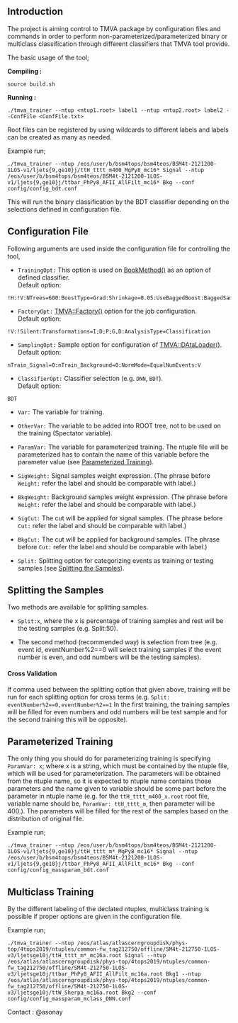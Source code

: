 ## Introduction

The project is aiming control to TMVA package by configuration files and commands in order to perform non-parameterized/parameterized binary or multiclass classification through different classifiers that TMVA tool provide.  

The basic usage of the tool;

**Compiling :**    
```
source build.sh
```

**Running :**  
```
./tmva_trainer --ntup <ntup1.root> label1 --ntup <ntup2.root> label2 --ConfFile <ConfFile.txt>
```

Root files can be registered by using wildcards to different labels and labels can be created as many as needed.  

Example run;
```
./tmva_trainer --ntup /eos/user/b/bsm4tops/bsm4teos/BSM4t-2121200-1LOS-v1/ljets{9,ge10}j/ttH_tttt_m400_MgPy8_mc16* Signal --ntup /eos/user/b/bsm4tops/bsm4teos/BSM4t-2121200-1LOS-v1/ljets{9,ge10}j/ttbar_PhPy8_AFII_AllFilt_mc16* Bkg --conf config/config_bdt.conf
```

This will run the binary classification by the BDT classifier depending on the selections defined in configuration file.

## Configuration File

Following arguments are used inside the configuration file for controlling the tool,  

* `TrainingOpt:` This option is used on [BookMethod()](https://root.cern/doc/master/classTMVA_1_1Factory.html#a35c42e83410f857150bb2c150bb97474) as an option of defined classifier.  
Default option:
```
!H:!V:NTrees=600:BoostType=Grad:Shrinkage=0.05:UseBaggedBoost:BaggedSampleFraction=0.6:SeparationType=GiniIndex:nCuts=30:MaxDepth=2:NegWeightTreatment=IgnoreNegWeightsInTraining
```

* `FactoryOpt:` [TMVA::Factory()](https://root.cern/doc/master/classTMVA_1_1Factory.html) option for the job configuration.  
Default option:
```
!V:!Silent:Transformations=I;D;P;G,D:AnalysisType=Classification
```

* `SamplingOpt:` Sample option for configuration of [TMVA::DAtaLoader()](https://root.cern/doc/master/classTMVA_1_1DataLoader.html).  
Default option:
```
nTrain_Signal=0:nTrain_Background=0:NormMode=EqualNumEvents:V
```

* `ClassifierOpt:` Classifier selection (e.g. `DNN`, `BDT`).  
Default option:
```
BDT
```

* `Var:` The variable for training.

* `OtherVar:` The variable to be added into ROOT tree, not to be used on the training (Spectator variable).

* `ParamVar:` The variable for parameterized training. The ntuple file will be parameterized has to contain the name of this variable before the parameter value (see [Parameterized Training](#parameterized-training)).

* `SigWeight:` Signal samples weight expression. (The phrase before `Weight:` refer the label and should be comparable with label.)

* `BkgWeight:` Background samples weight expression. (The phrase before `Weight:` refer the label and should be comparable with label.)

* `SigCut:` The cut will be applied for signal samples. (The phrase before `Cut:` refer the label and should be comparable with label.)

* `BkgCut:` The cut will be applied for background samples. (The phrase before `Cut:` refer the label and should be comparable with label.)

* `Split:` Splitting option for categorizing events as training or testing samples (see [Splitting the Samples](#splitting-the-samples)).

## Splitting the Samples

Two methods are available for splitting samples.  

* `Split:x`, where the x is percentage of training samples and rest will be the testing samples (e.g. Split:50).

* The second method (recommended way) is selection from tree (e.g. event id, eventNumber%2==0 will select training samples if the event number is even, and odd numbers will be the testing samples).

#### Cross Validation

If comma used between the splitting option that given above, training will be run for each splitting option for cross terms (e.g. `Split: eventNumber%2==0,eventNumber%2==1` In the first training, the training samples will be filled for even numbers and odd numbers will be test sample and for the second training this will be opposite).

## Parameterized Training

The only thing you should do for parameterizing training is specifying `ParamVar: x`; where x is a string, which must be contained by the ntuple file, which will be used for parameterization. The parameters will be obtained from the ntuple name, so it is expected to ntuple name contains those parameters and the name given to variable should be some part before the parameter in ntuple name (e.g. for the `ttH_tttt_m400_x.root` root file, variable name should be, `ParamVar: ttH_tttt_m`, then parameter will be 400.). The parameters will be filled for the rest of the samples based on the distribution of original file.

Example run;  
```
./tmva_trainer --ntup /eos/user/b/bsm4tops/bsm4teos/BSM4t-2121200-1LOS-v1/ljets{9,ge10}j/ttH_tttt_m*_MgPy8_mc16* Signal --ntup /eos/user/b/bsm4tops/bsm4teos/BSM4t-2121200-1LOS-v1/ljets{9,ge10}j/ttbar_PhPy8_AFII_AllFilt_mc16* Bkg --conf config/config_massparam_bdt.conf
```

## Multiclass Training

By the different labeling of the declated ntuples, multiclass training is possible if proper options are given in the configuration file.

Example run;  
```
./tmva_trainer --ntup /eos/atlas/atlascerngroupdisk/phys-top/4tops2019/ntuples/common-fw_tag212750/offline/SM4t-212750-1LOS-v3/ljetsge10j/ttH_tttt_m*_mc16a.root Signal --ntup /eos/atlas/atlascerngroupdisk/phys-top/4tops2019/ntuples/common-fw_tag212750/offline/SM4t-212750-1LOS-v3/ljetsge10j/ttbar_PhPy8_AFII_AllFilt_mc16a.root Bkg1 --ntup /eos/atlas/atlascerngroupdisk/phys-top/4tops2019/ntuples/common-fw_tag212750/offline/SM4t-212750-1LOS-v3/ljetsge10j/ttW_Sherpa_mc16a.root Bkg2 --conf config/config_massparam_mclass_DNN.conf
```

Contact : @asonay